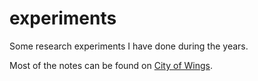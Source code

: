 # experiments
Some research experiments I have done during the years.

Most of the notes can be found on [City of Wings](http://city.shaform.com/category/notes.html).
